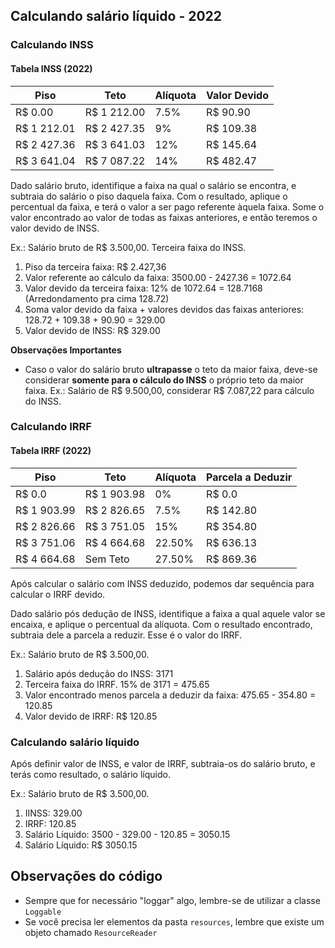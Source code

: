 ## Calculando salário líquido - 2022

### Calculando INSS

#### Tabela INSS (2022)

| Piso        | Teto        | Alíquota | Valor Devido |
|-------------|-------------|----------|--------------|
| R$ 0.00     | R$ 1 212.00 | 7.5%     | R$ 90.90     |
| R$ 1 212.01 | R$ 2 427.35 | 9%       | R$ 109.38    |
| R$ 2 427.36 | R$ 3 641.03 | 12%      | R$ 145.64    |
| R$ 3 641.04 | R$ 7 087.22 | 14%      | R$ 482.47    |

Dado salário bruto, identifique a faixa na qual o salário se encontra, e subtraia do salário o piso daquela faixa.
Com o resultado, aplique o percentual da faixa, e terá o valor a ser pago referente àquela faixa.
Some o valor encontrado ao valor de todas as faixas anteriores, e então teremos o valor devido de INSS.

Ex.: Salário bruto de R$ 3.500,00. Terceira faixa do INSS.

1. Piso da terceira faixa: R$ 2.427,36
2. Valor referente ao cálculo da faixa: 3500.00 - 2427.36 = 1072.64
3. Valor devido da terceira faixa: 12% de 1072.64 = 128.7168 (Arredondamento pra cima 128.72)
4. Soma valor devido da faixa + valores devidos das faixas anteriores: 128.72 + 109.38 + 90.90 = 329.00
5. Valor devido de INSS: R$ 329.00

**Observações Importantes**
- Caso o valor do salário bruto **ultrapasse** o teto da maior faixa, deve-se considerar **somente para o cálculo do INSS** o próprio teto da maior faixa.
  Ex.: Salário de R$ 9.500,00, considerar R$ 7.087,22 para cálculo do INSS.

### Calculando IRRF

#### Tabela IRRF (2022)

| Piso        | Teto        | Alíquota | Parcela a Deduzir |
|-------------|-------------|----------|-------------------|
| R$ 0.0      | R$ 1 903.98 | 0%       | R$ 0.0            |
| R$ 1 903.99 | R$ 2 826.65 | 7.5%     | R$ 142.80         |
| R$ 2 826.66 | R$ 3 751.05 | 15%      | R$ 354.80         |
| R$ 3 751.06 | R$ 4 664.68 | 22.50%   | R$ 636.13         |
| R$ 4 664.68 | Sem Teto    | 27.50%   | R$ 869.36         |

Após calcular o salário com INSS deduzido, podemos dar sequência para calcular o IRRF devido.

Dado salário pós dedução de INSS, identifique a faixa a qual aquele valor se encaixa, e aplique o percentual da alíquota.
Com o resultado encontrado, subtraia dele a parcela a reduzir. Esse é o valor do IRRF.

Ex.: Salário bruto de R$ 3.500,00.

1. Salário após dedução do INSS: 3171
2. Terceira faixa do IRRF. 15% de 3171 = 475.65
3. Valor encontrado menos parcela a deduzir da faixa: 475.65 - 354.80 = 120.85
4. Valor devido de IRRF: R$ 120.85

### Calculando salário líquido

Após definir valor de INSS, e valor de IRRF, subtraia-os do salário bruto, e terás como resultado, o salário líquido.

Ex.: Salário bruto de R$ 3.500,00.

1. IINSS: 329.00
2. IRRF: 120.85
3. Salário Líquido: 3500 - 329.00 - 120.85 = 3050.15
4. Salário Líquido: R$ 3050.15

## Observações do código

- Sempre que for necessário "loggar" algo, lembre-se de utilizar a classe `Loggable`
- Se você precisa ler elementos da pasta `resources`, lembre que existe um objeto chamado `ResourceReader`